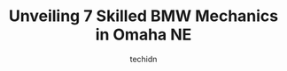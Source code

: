 ---
layout: ampstory
image: https://images.unsplash.com/photo-1636325780109-2d154603a3a7?ixlib=rb-4.0.3&ixid=MnwxMjA3fDB8MHxwaG90by1wYWdlfHx8fGVufDB8fHx8&auto=format&fit=crop&w=640&h=853&q=80
author: techidn
featured: false
description: Entrust your vehicle to the 7 best BMW Mechanic in Omaha NE, USA and experience the difference they can make. With their extensive knowledge, state-of-the-art facilities, and commitment to e
title: Unveiling 7 Skilled BMW Mechanics in Omaha NE
cover:
   title: Unveiling 7 Skilled BMW Mechanics in Omaha NE
   subtitle: Rickpate
   background: https://images.unsplash.com/photo-1636325780109-2d154603a3a7?ixlib=rb-4.0.3&ixid=MnwxMjA3fDB8MHxwaG90by1wYWdlfHx8fGVufDB8fHx8&auto=format&fit=crop&w=640&h=853&q=80

pages: 
 - layout: thirds
   top: <h1>#1 Exclusive Repair</h1>
   bottom: "<p>First time to the Exclusive Repair shop 4/28/23 as I just moved to La Vista in Dec 22. Ill go back absolutely for sure! So impressed with everything they gave to of</p>"
   background: https://www.knot35.com/toplist/wp-content/uploads/2023/06/best-bmw-mechanic-1-in-omaha-ne-1685839161.jpeg
   backgroundblur: true
 - layout: thirds
   top: <h1>#2 ONYX Automotive</h1>
   bottom: "<p>14800 Branch St, Omaha, NE 68154, United States</p>"
   background: https://www.knot35.com/toplist/wp-content/uploads/2023/06/best-bmw-mechanic-2-in-omaha-ne-1685839162.png
   cta:
      link: https://www.knot35.com/toplist/unveiling-7-skilled-bmw-mechanics-in-omaha-ne/
      text: Unveiling 7 Skilled BMW Mechanics in Omaha NE
 - layout: thirds
   top: <h1>#3 West Omaha Auto Service</h1>
   bottom: "<p>5253 S 133rd Ct, Omaha, NE 68137, United States</p>"
   background: https://www.knot35.com/toplist/wp-content/uploads/2023/06/best-bmw-mechanic-3-in-omaha-ne-1685839163.jpeg
   cta:
      link: https://www.knot35.com/toplist/unveiling-7-skilled-bmw-mechanics-in-omaha-ne/
      text: Unveiling 7 Skilled BMW Mechanics in Omaha NE
 - layout: thirds
   top: <h1>#4 Unique Auto</h1>
   bottom: "<p>4504 Cuming St, Omaha, NE 68132, United States</p>"
   background: https://images.unsplash.com/photo-1564951434112-64d74cc2a2d7?ixlib=rb-4.0.3&ixid=MnwxMjA3fDB8MHxwaG90by1wYWdlfHx8fGVufDB8fHx8&auto=format&fit=crop&w=640&h=853&q=80
   cta:
      link: https://www.knot35.com/toplist/unveiling-7-skilled-bmw-mechanics-in-omaha-ne/
      text: Unveiling 7 Skilled BMW Mechanics in Omaha NE
 - layout: thirds
   top: <h1>#5 SLM Auto Care LLC</h1>
   bottom: "<p>2925 Keystone Dr, Omaha, NE 68134, United States</p>"
   background: https://images.unsplash.com/photo-1591393223703-56fe1347ac62?ixlib=rb-4.0.3&ixid=MnwxMjA3fDB8MHxwaG90by1wYWdlfHx8fGVufDB8fHx8&auto=format&fit=crop&w=640&h=853&q=80
   cta:
      link: https://www.knot35.com/toplist/unveiling-7-skilled-bmw-mechanics-in-omaha-ne/
      text: Unveiling 7 Skilled BMW Mechanics in Omaha NE
 - layout: thirds
   top: <h1>#6 Auto Specialists Inc</h1>
   bottom: "<p>8261 W Center Rd, Omaha, NE 68124, United States</p>"
   background: https://images.unsplash.com/photo-1489648022186-8f49310909a0?ixlib=rb-4.0.3&ixid=MnwxMjA3fDB8MHxwaG90by1wYWdlfHx8fGVufDB8fHx8&auto=format&fit=crop&w=640&h=853&q=80
   cta:
      link: https://www.knot35.com/toplist/unveiling-7-skilled-bmw-mechanics-in-omaha-ne/
      text: Unveiling 7 Skilled BMW Mechanics in Omaha NE
 - layout: thirds
   top: <h1>#7 West Omaha Auto Service</h1>
   bottom: "<p>13942 Gold Cir, Omaha, NE 68144, United States</p>"
   background: https://images.unsplash.com/photo-1557672172-298e090bd0f1?ixlib=rb-4.0.3&ixid=MnwxMjA3fDB8MHxwaG90by1wYWdlfHx8fGVufDB8fHx8&auto=format&fit=crop&w=640&h=853&q=80
   cta:
      link: https://www.knot35.com/toplist/unveiling-7-skilled-bmw-mechanics-in-omaha-ne/
      text: Unveiling 7 Skilled BMW Mechanics in Omaha NE
 - layout: thirds
   middle: Continue reading...
   background: https://images.unsplash.com/photo-1574169208507-84376144848b?ixlib=rb-4.0.3&ixid=MnwxMjA3fDB8MHxwaG90by1wYWdlfHx8fGVufDB8fHx8&auto=format&fit=crop&w=640&h=853&q=80
   cta:
      link: https://www.knot35.com/toplist/unveiling-7-skilled-bmw-mechanics-in-omaha-ne/
      text: Unveiling 7 Skilled BMW Mechanics in Omaha NE
      
---